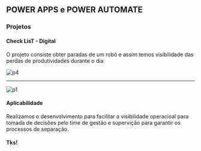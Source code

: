 ## POWER APPS e POWER AUTOMATE

### Projetos

#### Check LisT - Digital

O projeto consiste obter paradas de um robô e assim temos visibilidade das perdas de produtividades durante o dia

![p4](https://user-images.githubusercontent.com/63813811/194687187-c43a2f3f-9574-4818-b9aa-a99bbe92bdaa.png)

------------------------------------------------------------------------------------------------------------

![p1](https://user-images.githubusercontent.com/63813811/194687192-967d523f-deb8-4410-90b4-3e116bf23adf.png)

#### Aplicabilidade

Realizamos o desenvolvimento para facilitar a visibilidade operacioal para tomada de decisões pelo time de gestão e supervição para garantir os processos de separação.




#### Tks!
